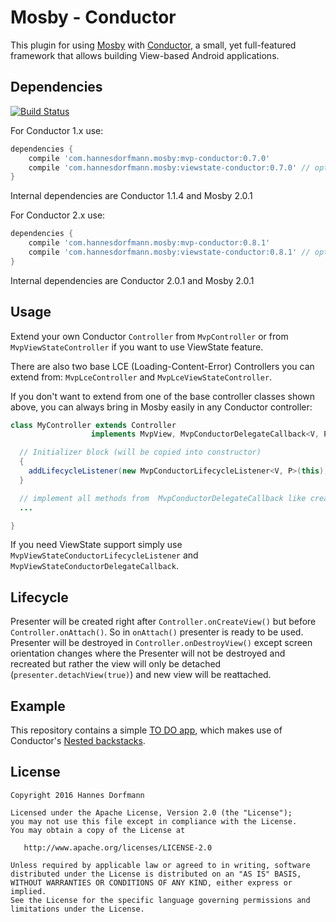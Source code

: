 # Mosby - Conductor
This plugin for using [Mosby](https://github.com/sockeqwe/mosby) with [Conductor](https://github.com/bluelinelabs/Conductor), a small, yet full-featured framework that allows building View-based Android applications.


## Dependencies
[![Build Status](https://travis-ci.org/sockeqwe/mosby-conductor.svg?branch=master)](https://travis-ci.org/sockeqwe/mosby-conductor)

For Conductor 1.x use:
```groovy
dependencies {
    compile 'com.hannesdorfmann.mosby:mvp-conductor:0.7.0'
    compile 'com.hannesdorfmann.mosby:viewstate-conductor:0.7.0' // optional viewstate feature
}
```
Internal dependencies are Conductor 1.1.4 and Mosby 2.0.1

For Conductor 2.x use:
```groovy
dependencies {
    compile 'com.hannesdorfmann.mosby:mvp-conductor:0.8.1'
    compile 'com.hannesdorfmann.mosby:viewstate-conductor:0.8.1' // optional viewstate feature
}
```
Internal dependencies are Conductor 2.0.1 and Mosby 2.0.1

## Usage
Extend your own Conductor `Controller` from `MvpController` or from `MvpViewStateController` if you want to use ViewState feature.

There are also two base LCE (Loading-Content-Error) Controllers you can extend from: `MvpLceController` and `MvpLceViewStateController`.

If you don't want to extend from one of the base controller classes shown above, you can always bring in Mosby easily in any Conductor controller:

```java
class MyController extends Controller
                  implements MvpView, MvpConductorDelegateCallback<V, P> {

  // Initializer block (will be copied into constructor)
  {
    addLifecycleListener(new MvpConductorLifecycleListener<V, P>(this);
  }

  // implement all methods from  MvpConductorDelegateCallback like createPresenter() etc.
  ...

}
```

If you need ViewState support simply use `MvpViewStateConductorLifecycleListener` and `MvpViewStateConductorDelegateCallback`.

## Lifecycle
Presenter will be created right after `Controller.onCreateView()` but before `Controller.onAttach()`. So in `onAttach()` presenter is ready to be used.
Presenter will be destroyed in `Controller.onDestroyView()` except screen orientation changes where the Presenter will not be destroyed and recreated but rather the view will only be detached (`presenter.detachView(true)`) and new view will be reattached.

## Example
This repository contains a simple [TO DO app](https://github.com/sockeqwe/mosby-conductor/tree/master/app), which makes use of Conductor's [Nested backstacks](https://github.com/bluelinelabs/Conductor/issues/27).

## License

```
Copyright 2016 Hannes Dorfmann

Licensed under the Apache License, Version 2.0 (the "License");
you may not use this file except in compliance with the License.
You may obtain a copy of the License at

   http://www.apache.org/licenses/LICENSE-2.0

Unless required by applicable law or agreed to in writing, software
distributed under the License is distributed on an "AS IS" BASIS,
WITHOUT WARRANTIES OR CONDITIONS OF ANY KIND, either express or implied.
See the License for the specific language governing permissions and
limitations under the License.
```
